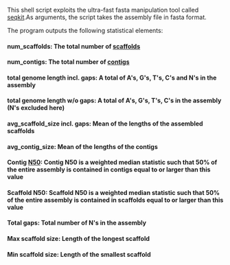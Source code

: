 This shell script exploits the ultra-fast fasta manipulation tool called [seqkit](http://www.biocodes.org/thread.php?id=15).As arguments, the script takes the assembly file in fasta format.

The program outputs the following statistical elements:

#### num_scaffolds: The total number of [scaffolds](http://genome.jgi.doe.gov/help/scaffolds.html)

#### num_contigs: The total number of [contigs](https://en.wikipedia.org/wiki/Contig)

#### total genome length incl. gaps: A total of A's, G's, T's, C's and N's in the assembly

#### total genome length w/o gaps: A total of A's, G's, T's, C's in the assembly (N's excluded here)

#### avg_scaffold_size incl. gaps: Mean of the lengths of the assembled scaffolds

#### avg_contig_size: Mean of the lengths of the contigs

#### Contig [N50](http://www.biocodes.org/thread.php?id=9): Contig N50 is a weighted median statistic such that 50% of the entire assembly is contained in contigs equal to or larger than this value

#### Scaffold N50: Scaffold N50 is a weighted median statistic such that 50% of the entire assembly is contained in scaffolds equal to or larger than this value

#### Total gaps: Total number of N's in the assembly

#### Max scaffold size: Length of the longest scaffold

#### Min scaffold size: Length of the smallest scaffold
